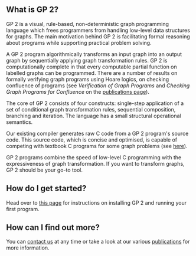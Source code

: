 ## What is GP 2?

GP 2 is a visual, rule-based, non-deterministic graph programming language which frees programmers from handling low-level data structures for graphs. The main motivation behind GP 2 is facilitating formal reasoning about programs while supporting practical problem solving.

A GP 2 program algorithmically transforms an input graph into an output graph by sequentially applying graph transformation rules. GP 2 is computationally complete in that every computable partial function on labelled graphs can be programmed. There are a number of results on formally verifying graph programs using Hoare logics, on checking confluence of programs (see *Verification of Graph Programs* and *Checking Graph Programs for Confluence* on the [publications page](https://uoycs-plasma.github.io/GP2/publications)). 

The core of GP 2 consists of four constructs: single-step application of a set of conditional graph transformation rules, sequential composition, branching and iteration. The language has a small structural operational semantics.

Our existing compiler generates raw C code from a GP 2 program's source code. This source code, which is concise and optimised, is capable of competing with textbook C programs for some graph problems (see [here](https://link.springer.com/chapter/10.1007%2F978-3-319-40530-8_7)).

GP 2 programs combine the speed of low-level C programming with the expressiveness of graph transformation. If you want to transform graphs, GP 2 should be your go-to tool.

## How do I get started?

Head over to [this page](https://uoycs-plasma.github.io/GP2/gettingstarted) for instructions on installing GP 2 and running your first program. 

## How can I find out more?

You can [contact us](https://uoycs-plasma.github.io/GP2/contact) at any time or take a look at our various [publications](https://uoycs-plasma.github.io/GP2/publications) for more information.

